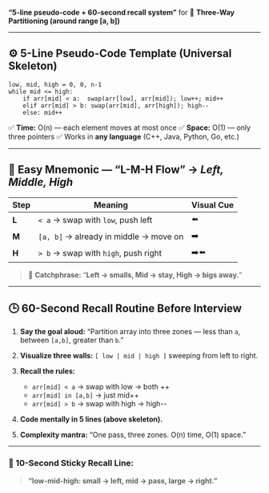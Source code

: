**“5-line pseudo-code + 60-second recall system”** for
🧩 **Three-Way Partitioning (around range [a, b])**

---

## ⚙️ 5-Line Pseudo-Code Template (Universal Skeleton)

```
low, mid, high = 0, 0, n-1
while mid <= high:
    if arr[mid] < a:  swap(arr[low], arr[mid]); low++; mid++
    elif arr[mid] > b: swap(arr[mid], arr[high]); high--
    else: mid++
```

✅ **Time:** O(n) — each element moves at most once
✅ **Space:** O(1) — only three pointers
✅ Works in **any language** (C++, Java, Python, Go, etc.)

---

## 🧠 Easy Mnemonic — “L-M-H Flow” → *Left, Middle, High*

| Step  | Meaning                                | Visual Cue |
| ----- | -------------------------------------- | ---------- |
| **L** | `< a` → swap with `low`, push left     | ⬅️         |
| **M** | `[a, b]` → already in middle → move on | ➡️         |
| **H** | `> b` → swap with `high`, push right   | ➡️⬅️       |

> 💬 **Catchphrase:**
> “**Left → smalls, Mid → stay, High → bigs away.**”

---

## 🕒 60-Second Recall Routine Before Interview

1. **Say the goal aloud:**
   “Partition array into three zones — less than `a`, between `[a,b]`, greater than `b`.”

2. **Visualize three walls:**
   `[ low | mid | high ]` sweeping from left to right.

3. **Recall the rules:**

   * `arr[mid] < a` → swap with low → both ++
   * `arr[mid] in [a,b]` → just mid++
   * `arr[mid] > b` → swap with high → high--

4. **Code mentally in 5 lines (above skeleton).**

5. **Complexity mantra:**
   “One pass, three zones. O(n) time, O(1) space.”

---

### 🎯 10-Second Sticky Recall Line:

> **“low-mid-high: small → left, mid → pass, large → right.”**
